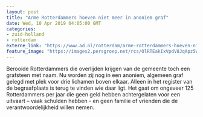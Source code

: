 ```yaml
---
layout: post
title: "Arme Rotterdammers hoeven niet meer in anoniem graf"
date: Wed, 10 Apr 2019 04:05:00 GMT
categories: 
- zuid-holland 
- rotterdam 
externe_link: "https://www.ad.nl/rotterdam/arme-rotterdammers-hoeven-niet-meer-in-anoniem-graf~a6c4b02f/"
feature_image: "https://images2.persgroep.net/rcs/OlRTEakIxVpdV8JqApz5W1uE7j4/diocontent/145201596/_fitwidth/400/?appId=21791a8992982cd8da851550a453bd7f&quality=0.7"
---
```


Berooide Rotterdammers die overlijden krijgen van de gemeente toch een grafsteen met naam. Nu worden zij nog in een anoniem, algemeen graf gelegd met plek voor drie lichamen boven elkaar. Alleen in het register van de begraafplaats is terug te vinden wie daar ligt. Het gaat om ongeveer 125 Rotterdammers per jaar die geen geld hebben achtergelaten voor een uitvaart – vaak schulden hebben - en geen familie of vrienden die de verantwoordelijkheid willen nemen.
